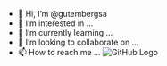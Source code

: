 - 👋 Hi, I’m @gutembergsa
- 👀 I’m interested in ...
- 🌱 I’m currently learning ...
- 💞️ I’m looking to collaborate on ...
- 📫 How to reach me ...
![GitHub Logo](/images/logo.png)
<!---
gutembergsa/gutembergsa is a ✨ special ✨ repository because its `README.md` (this file) appears on your GitHub profile.
You can click the Preview link to take a look at your changes.
--->

